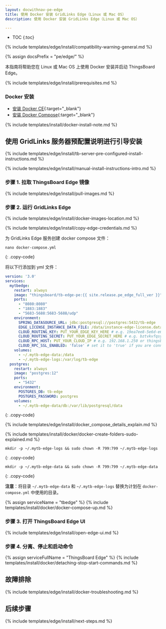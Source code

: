 ```yaml
---
layout: docwithnav-pe-edge
title: 使用 Docker 安装 GridLinks Edge（Linux 或 Mac OS）
description: 使用 Docker 安装 GridLinks Edge（Linux 或 Mac OS）

---
```


* TOC
{:toc}

{% include templates/edge/install/compatibility-warning-general.md %}

{% assign docsPrefix = "pe/edge/" %}

本指南将帮助您在 Linux 或 Mac OS 上使用 Docker 安装并启动 ThingsBoard Edge。

{% include templates/edge/install/prerequisites.md %}

### Docker 安装

- [安装 Docker CE](https://docs.docker.com/engine/install/){:target="_blank"}
- [安装 Docker Compose](https://docs.docker.com/compose/install/){:target="_blank"}

{% include templates/install/docker-install-note.md %}

## 使用 GridLinks 服务器预配置说明进行引导安装

{% include templates/edge/install/tb-server-pre-configured-install-instructions.md %}

{% include templates/edge/install/manual-install-instructions-intro.md %}

### 步骤 1. 拉取 ThingsBoard Edge 镜像

{% include templates/edge/install/pull-images.md %}

### 步骤 2. 运行 GridLinks Edge

{% include templates/edge/install/docker-images-location.md %}

{% include templates/edge/install/copy-edge-credentials.md %}

为 GridLinks Edge 服务创建 docker compose 文件：

```text
nano docker-compose.yml
```
{: .copy-code}

将以下行添加到 yml 文件：

```yml
version: '3.0'
services:
  mytbedge:
    restart: always
    image: "thingsboard/tb-edge-pe:{{ site.release.pe_edge_full_ver }}"
    ports:
      - "8080:8080"
      - "1883:1883"
      - "5683-5688:5683-5688/udp"
    environment:
      SPRING_DATASOURCE_URL: jdbc:postgresql://postgres:5432/tb-edge
      EDGE_LICENSE_INSTANCE_DATA_FILE: /data/instance-edge-license.data
      CLOUD_ROUTING_KEY: PUT_YOUR_EDGE_KEY_HERE # e.g. 19ea7ee8-5e6d-e642-4f32-05440a529015
      CLOUD_ROUTING_SECRET: PUT_YOUR_EDGE_SECRET_HERE # e.g. bztvkvfqsye7omv9uxlp
      CLOUD_RPC_HOST: PUT_YOUR_CLOUD_IP # e.g. 192.168.1.250 or thingsboard.cloud
      CLOUD_RPC_SSL_ENABLED: 'false' # set it to 'true' if you are connecting edge to thingsboard.cloud 
    volumes:
      - ~/.mytb-edge-data:/data
      - ~/.mytb-edge-logs:/var/log/tb-edge
  postgres:
    restart: always
    image: "postgres:12"
    ports:
      - "5432"
    environment:
      POSTGRES_DB: tb-edge
      POSTGRES_PASSWORD: postgres
    volumes:
      - ~/.mytb-edge-data/db:/var/lib/postgresql/data
```
{: .copy-code}

{% include templates/edge/install/docker_compose_details_explain.md %}

{% include templates/install/docker/docker-create-folders-sudo-explained.md %}

```
mkdir -p ~/.mytb-edge-logs && sudo chown -R 799:799 ~/.mytb-edge-logs
```
{: .copy-code}

```
mkdir -p ~/.mytb-edge-data && sudo chown -R 799:799 ~/.mytb-edge-data
```
{: .copy-code}


**注意**：将目录 `~/.mytb-edge-data` 和 `~/.mytb-edge-logs` 替换为计划在 `docker-compose.yml` 中使用的目录。

{% assign serviceName = "tbedge" %}
{% include templates/install/docker/docker-compose-up.md %}

### 步骤 3. 打开 ThingsBoard Edge UI

{% include templates/edge/install/open-edge-ui.md %}

### 步骤 4. 分离、停止和启动命令

{% assign serviceFullName = "ThingsBoard Edge" %}
{% include templates/install/docker/detaching-stop-start-commands.md %}

## 故障排除

{% include templates/edge/install/docker-troubleshooting.md %}

## 后续步骤

{% include templates/edge/install/next-steps.md %}
